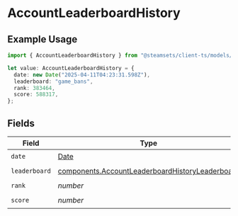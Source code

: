 # AccountLeaderboardHistory

## Example Usage

```typescript
import { AccountLeaderboardHistory } from "@steamsets/client-ts/models/components";

let value: AccountLeaderboardHistory = {
  date: new Date("2025-04-11T04:23:31.598Z"),
  leaderboard: "game_bans",
  rank: 383464,
  score: 588317,
};
```

## Fields

| Field                                                                                                              | Type                                                                                                               | Required                                                                                                           | Description                                                                                                        |
| ------------------------------------------------------------------------------------------------------------------ | ------------------------------------------------------------------------------------------------------------------ | ------------------------------------------------------------------------------------------------------------------ | ------------------------------------------------------------------------------------------------------------------ |
| `date`                                                                                                             | [Date](https://developer.mozilla.org/en-US/docs/Web/JavaScript/Reference/Global_Objects/Date)                      | :heavy_check_mark:                                                                                                 | N/A                                                                                                                |
| `leaderboard`                                                                                                      | [components.AccountLeaderboardHistoryLeaderboard](../../models/components/accountleaderboardhistoryleaderboard.md) | :heavy_check_mark:                                                                                                 | N/A                                                                                                                |
| `rank`                                                                                                             | *number*                                                                                                           | :heavy_check_mark:                                                                                                 | N/A                                                                                                                |
| `score`                                                                                                            | *number*                                                                                                           | :heavy_check_mark:                                                                                                 | N/A                                                                                                                |